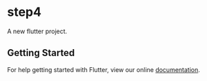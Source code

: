 # step4

A new flutter project.

## Getting Started

For help getting started with Flutter, view our online
[documentation](http://flutter.io/).
